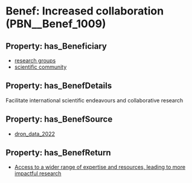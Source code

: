 # Benef: __Increased collaboration__ (PBN__Benef_1009)

## Property: has_Beneficiary

* [research groups](../Stakeholder/PBN__Stakeholder_172)
* [scientific community](../Stakeholder/PBN__Stakeholder_348)

## Property: has_BenefDetails

Facilitate international scientific endeavours and collaborative research

## Property: has_BenefSource

* [dron_data_2022](../Article/PBN__Article_208)

## Property: has_BenefReturn

* [Access to a wider range of expertise and resources, leading to more impactful research](../BenefReturn/PBN__BenefReturn_1123)

